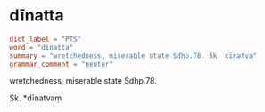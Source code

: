 # dīnatta

``` toml
dict_label = "PTS"
word = "dīnatta"
summary = "wretchedness, miserable state Sdhp.78. Sk. dīnatva"
grammar_comment = "neuter"
```

wretchedness, miserable state Sdhp.78.

Sk. \*dīnatvaṃ

